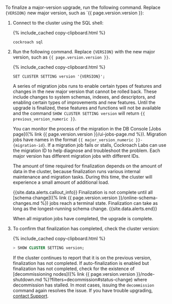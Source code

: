 To finalize a major-version upgrade, run the following command. Replace `{VERSION}` new major version, such as `{{ page.version.version }}:

1. Connect to the cluster using the SQL shell:

    {% include_cached copy-clipboard.html %}
    ~~~ shell
    cockroach sql
    ~~~

1. Run the following command. Replace `{VERSION}` with the new major version, such as `{{ page.version.version }}`.

    {% include_cached copy-clipboard.html %}
    ~~~ shell
    SET CLUSTER SETTING version '{VERSION}';
    ~~~

    A series of migration jobs runs to enable certain types of features and changes in the new major version that cannot be rolled back. These include changes to system schemas, indexes, and descriptors, and enabling certain types of improvements and new features. Until the upgrade is finalized, these features and functions will not be available and the command `SHOW CLUSTER SETTING version` will return `{{ previous_version_numeric }}`.

    You can monitor the process of the migration in the DB Console [Jobs page]({% link {{ page.version.version }}/ui-jobs-page.md %}). Migration jobs have names in the format `{{ major_version_numeric }}-{migration-id}`. If a migration job fails or stalls, Cockroach Labs can use the migration ID to help diagnose and troubleshoot the problem. Each major version has different migration jobs with different IDs.

    The amount of time required for finalization depends on the amount of data in the cluster, because finalization runs various internal maintenance and migration tasks. During this time, the cluster will experience a small amount of additional load.

    {{site.data.alerts.callout_info}}
    Finalization is not complete until all [schema change]({% link {{ page.version.version }}/online-schema-changes.md %}) jobs reach a terminal state. Finalization can take as long as the longest-running schema change.
    {{site.data.alerts.end}}

    When all migration jobs have completed, the upgrade is complete.

1. To confirm that finalization has completed, check the cluster version:

    {% include_cached copy-clipboard.html %}
    ~~~ sql
    > SHOW CLUSTER SETTING version;
    ~~~

    If the cluster continues to report that it is on the previous version, finalization has not completed. If auto-finalization is enabled but finalization has not completed, check for the existence of [decommissioning nodes]({% link {{ page.version.version }}/node-shutdown.md %}?filters=decommission#status-change) where decommission has stalled. In most cases, issuing the `decommission` command again resolves the issue. If you have trouble upgrading, [contact Support](https://cockroachlabs.com/support/hc/).
